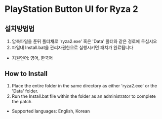 # PlayStation Button UI for Ryza 2

## 설치방법법
1. 압축파일을 푼뒤 폴더채로 'ryza2.exe' 혹은 'Data' 폴더와 같은 경로에 두십시오
2. 파일내 Install.bat을 관리자권한으로 실행시키면 패치가 완료됩니다
  - 지원언어: 영어, 한국어

## How to Install
1. Place the entire folder in the same directory as either 'ryza2.exe' or the 'Data' folder.
2. Run the Install.bat file within the folder as an administrator to complete the patch.
  - Supported languages: English, Korean

